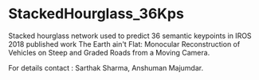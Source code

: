 # StackedHourglass_36Kps

Stacked hourglass network used to predict 36 semantic keypoints in IROS 2018 published work The Earth ain't Flat: Monocular Reconstruction of Vehicles on Steep and Graded Roads from a Moving Camera.


For details contact : Sarthak Sharma, Anshuman Majumdar.
